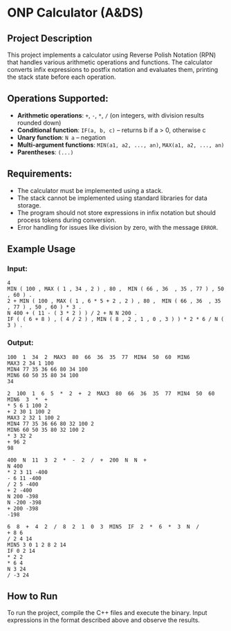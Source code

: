 
# ONP Calculator (A&DS)

## Project Description

This project implements a calculator using Reverse Polish Notation (RPN) that handles various arithmetic operations and functions. The calculator converts infix expressions to postfix notation and evaluates them, printing the stack state before each operation.

## Operations Supported:

- **Arithmetic operations**: `+`, `-`, `*`, `/` (on integers, with division results rounded down)
- **Conditional function**: `IF(a, b, c)` – returns b if a > 0, otherwise c
- **Unary function**: `N a` – negation
- **Multi-argument functions**: `MIN(a1, a2, ..., an)`, `MAX(a1, a2, ..., an)`
- **Parentheses**: `(...)`

## Requirements:

- The calculator must be implemented using a stack.
- The stack cannot be implemented using standard libraries for data storage.
- The program should not store expressions in infix notation but should process tokens during conversion.
- Error handling for issues like division by zero, with the message `ERROR`.

## Example Usage

### Input:

```
4
MIN ( 100 , MAX ( 1 , 34 , 2 ) , 80 ,  MIN ( 66 , 36  , 35 , 77 ) , 50 , 60 ) .
2 + MIN ( 100 , MAX ( 1 , 6 * 5 + 2 , 2 ) , 80 ,  MIN ( 66 , 36  , 35 , 77 ) , 50 , 60 ) * 3 .
N 400 + ( 11 - ( 3 * 2 ) ) / 2 + N N 200 .
IF ( ( 6 + 8 ) , ( 4 / 2 ) , MIN ( 8 , 2 , 1 , 0 , 3 ) ) * 2 * 6 / N ( 3 ) .
```

### Output:

```
100  1  34  2  MAX3  80  66  36  35  77  MIN4  50  60  MIN6
MAX3 2 34 1 100
MIN4 77 35 36 66 80 34 100
MIN6 60 50 35 80 34 100
34

2  100  1  6  5  *  2  +  2  MAX3  80  66  36  35  77  MIN4  50  60  MIN6  3  *  +
* 5 6 1 100 2
+ 2 30 1 100 2
MAX3 2 32 1 100 2
MIN4 77 35 36 66 80 32 100 2
MIN6 60 50 35 80 32 100 2
* 3 32 2
+ 96 2
98

400  N  11  3  2  *  -  2  /  +  200  N  N  +
N 400
* 2 3 11 -400
- 6 11 -400
/ 2 5 -400
+ 2 -400
N 200 -398
N -200 -398
+ 200 -398
-198

6  8  +  4  2  /  8  2  1  0  3  MIN5  IF  2  *  6  *  3  N  /  
+ 8 6
/ 2 4 14
MIN5 3 0 1 2 8 2 14
IF 0 2 14
* 2 2
* 6 4
N 3 24
/ -3 24
```

## How to Run

To run the project, compile the C++ files and execute the binary. Input expressions in the format described above and observe the results.
